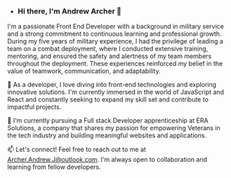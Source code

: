 - ### Hi there, I'm Andrew Archer 👋

I'm a passionate Front End Developer with a background in military service and a strong commitment to continuous learning and professional growth.
During my five years of military experience, I had the privilege of leading a team on a combat deployment, where I conducted extensive training, mentoring,
and ensured the safety and alertness of my team members throughout the deployment.
These experiences reinforced my belief in the value of teamwork, communication, and adaptability.

🚀 As a developer, I love diving into front-end technologies and exploring innovative solutions. I'm currently immersed in the world of
JavaScript and React and constantly seeking to expand my skill set and contribute to impactful projects.

💼 I'm currently pursuing a Full stack Developer apprenticeship at ERA Solutions, a company that shares my passion for empowering
Veterans in the tech industry and building meaningful websites and applications.

📫 Let's connect! Feel free to reach out to me at Archer.Andrew.J@outlook.com.
I'm always open to collaboration and learning from fellow developers.
